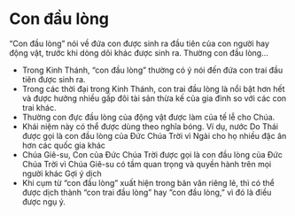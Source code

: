 # Con đầu lòng

“Con đầu lòng” nói về đứa con được sinh ra đầu tiên của con người hay động vật, trước khi dòng dõi khác được sinh ra. Thường con đầu lòng…
- Trong Kinh Thánh, “con đầu lòng” thường có ý nói đến đứa con trai đầu tiên được sinh ra.
- Trong các thời đại trong Kinh Thánh, con trai đầu lòng là nổi bật hơn hết và được hưởng nhiều gấp đôi tài sản thừa kế của gia đình so với các con trai khác.
- Thường con đực đầu lòng của động vật được làm của tế lễ cho Chúa.
-  Khái niệm này có thể được dùng theo nghĩa bóng.  Ví dụ, nước Do Thái được gọi là con đầu lòng của Đức Chúa Trời vì Ngài cho họ nhiều đặc ân hơn các quốc gia khác
- Chúa Giê-su, Con của Đức Chúa Trời được gọi là con đầu lòng của Đức Chúa Trời vì Chúa Giê-su có tầm quan trọng và quyền hành trên mọi người khác 
Gợi ý dịch
- Khi cụm từ “con đầu lòng” xuất hiện trong bản văn riêng lẻ, thì có thể được dịch thành “con trai đầu lòng” hay ”con đầu lòng,” vì đó là điều được ngụ ý.

